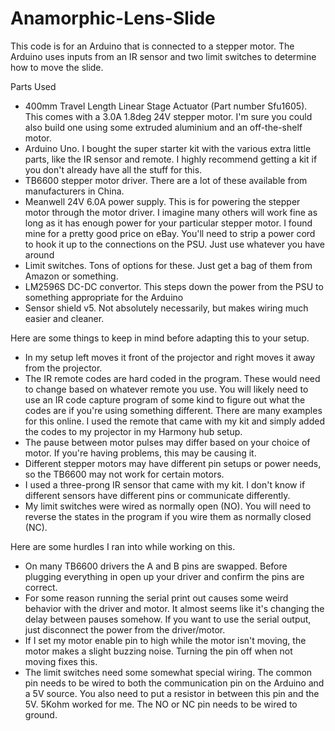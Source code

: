 # Anamorphic-Lens-Slide
This code is for an Arduino that is connected to a stepper motor. The Arduino uses inputs from an IR sensor and two limit switches to determine how to move the slide.

Parts Used
- 400mm Travel Length Linear Stage Actuator (Part number Sfu1605). This comes with a 3.0A 1.8deg 24V stepper motor. I'm sure you could also build one using some extruded aluminium and an off-the-shelf motor.
- Arduino Uno. I bought the super starter kit with the various extra little parts, like the IR sensor and remote. I highly recommend getting a kit if you don't already have all the stuff for this.
- TB6600 stepper motor driver. There are a lot of these available from manufacturers in China.
- Meanwell 24V 6.0A power supply. This is for powering the stepper motor through the motor driver. I imagine many others will work fine as long as it has enough power for your particular stepper motor. I found mine for a pretty good price on eBay. You'll need to strip a power cord to hook it up to the connections on the PSU. Just use whatever you have around
- Limit switches. Tons of options for these. Just get a bag of them from Amazon or something.
- LM2596S DC-DC convertor. This steps down the power from the PSU to something appropriate for the Arduino
- Sensor shield v5. Not absolutely necessarily, but makes wiring much easier and cleaner.

Here are some things to keep in mind before adapting this to your setup.
- In my setup left moves it front of the projector and right moves it away from the projector.
- The IR remote codes are hard coded in the program. These would need to change based on whatever remote you use. You will likely need to use an IR code capture program of some kind to figure out what the codes are if you're using something different. There are many examples for this online. I used the remote that came with my kit and simply added the codes to my projector in my Harmony hub setup.
- The pause between motor pulses may differ based on your choice of motor. If you're having problems, this may be causing it.
- Different stepper motors may have different pin setups or power needs, so the TB6600 may not work for certain motors.
- I used a three-prong IR sensor that came with my kit. I don't know if different sensors have different pins or communicate differently.
- My limit switches were wired as normally open (NO). You will need to reverse the states in the program if you wire them as normally closed (NC).

Here are some hurdles I ran into while working on this.
- On many TB6600 drivers the A and B pins are swapped. Before plugging everything in open up your driver and confirm the pins are correct.
- For some reason running the serial print out causes some weird behavior with the driver and motor. It almost seems like it's changing the delay between pauses somehow. If you want to use the serial output, just disconnect the power from the driver/motor.
- If I set my motor enable pin to high while the motor isn't moving, the motor makes a slight buzzing noise. Turning the pin off when not moving fixes this.
- The limit switches need some somewhat special wiring. The common pin needs to be wired to both the communication pin on the Arduino and a 5V source. You also need to put a resistor in between this pin and the 5V. 5Kohm worked for me. The NO or NC pin needs to be wired to ground.
